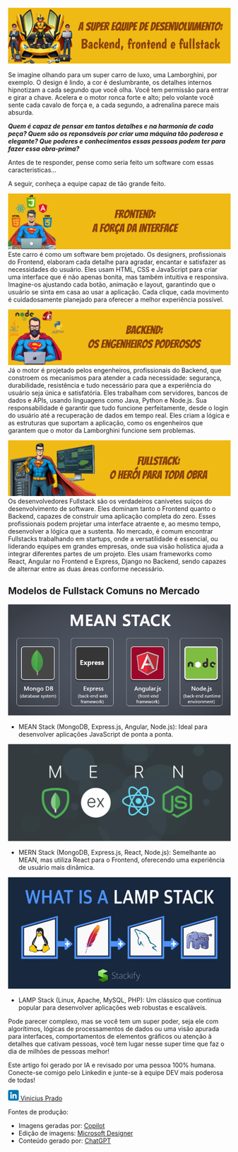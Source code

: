 ![alt text](./assets/capa.png "Capa artigo: A super equipe de desenvolvimento: Backend, Frontend, Fullstack")

Se imagine olhando para um super carro de luxo, uma Lamborghini, por exemplo. O design é lindo, a cor é deslumbrante, os detalhes internos hipnotizam a cada segundo que você olha. Você tem permissão para entrar e girar a chave. Acelera e o motor ronca forte e alto; pelo volante você sente cada cavalo de força e, a cada segundo, a adrenalina parece mais absurda. 

***Quem é capaz de pensar em tantos detalhes e na harmonia de cada peça?
Quem são os reponsáveis por criar uma máquina tão poderosa e elegante?
Que poderes e conhecimentos essas pessoas podem ter para fazer essa obra-prima?***

Antes de te responder, pense como seria feito um software com essas caracteristicas... 

A seguir, conheça a equipe capaz de tão grande feito.

![alt text](./assets/frontend.png "Frontend: A força da Interface")
Este carro é como um software bem projetado. Os designers, profissionais do Frontend, elaboram cada detalhe para agradar, encantar e satisfazer as necessidades do usuário. Eles usam HTML, CSS e JavaScript para criar uma interface que é não apenas bonita, mas também intuitiva e responsiva. Imagine-os ajustando cada botão, animação e layout, garantindo que o usuário se sinta em casa ao usar a aplicação. Cada clique, cada movimento é cuidadosamente planejado para oferecer a melhor experiência possível.

![alt text](./assets/backend.png "Backend: Os Engenheiros Poderosos")
Já o motor é projetado pelos engenheiros, profissionais do Backend, que constroem os mecanismos para atender a cada necessidade: segurança, durabilidade, resistência e tudo necessário para que a experiência do usuário seja única e satisfatória. Eles trabalham com servidores, bancos de dados e APIs, usando linguagens como Java, Python e Node.js. Sua responsabilidade é garantir que tudo funcione perfeitamente, desde o login do usuário até a recuperação de dados em tempo real. Eles criam a lógica e as estruturas que suportam a aplicação, como os engenheiros que garantem que o motor da Lamborghini funcione sem problemas.

![alt text](./assets/fullstack.png "Fullstack: O herói para toda obra")
Os desenvolvedores Fullstack são os verdadeiros canivetes suíços do desenvolvimento de software. Eles dominam tanto o Frontend quanto o Backend, capazes de construir uma aplicação completa do zero. Esses profissionais podem projetar uma interface atraente e, ao mesmo tempo, desenvolver a lógica que a sustenta. No mercado, é comum encontrar Fullstacks trabalhando em startups, onde a versatilidade é essencial, ou liderando equipes em grandes empresas, onde sua visão holística ajuda a integrar diferentes partes de um projeto. Eles usam frameworks como React, Angular no Frontend e Express, Django no Backend, sendo capazes de alternar entre as duas áreas conforme necessário.

## Modelos de Fullstack Comuns no Mercado

![alt text](./assets/MEAN-Stack_785.png "MEAN Stack")
* MEAN Stack (MongoDB, Express.js, Angular, Node.js): Ideal para desenvolver aplicações JavaScript de ponta a ponta.

![alt text](./assets/MERN-Stack_785.png "MERN Stack")
* MERN Stack (MongoDB, Express.js, React, Node.js): Semelhante ao MEAN, mas utiliza React para o Frontend, oferecendo uma experiência de usuário mais dinâmica.

![alt text](./assets/LAMP-stack.jpg "LAMP Stack")
* LAMP Stack (Linux, Apache, MySQL, PHP): Um clássico que continua popular para desenvolver aplicações web robustas e escaláveis.

Pode parecer complexo, mas se você tem um super poder, seja ele com algorítimos, lógicas de processamentos de dados ou uma visão apurada para interfaces, comportamentos de elementos gráficos ou atenção à detalhes que cativam pessoas, você tem lugar nesse super time que faz o dia de milhões de pessoas melhor!

Este artigo foi gerado por IA e revisado por uma pessoa 100% humana. Conecte-se comigo pelo Linkedin e junte-se à equipe DEV mais poderosa de todas!


[![alt text](./assets/linkedin.png "Linkedin - Vinicius Prado") Vinicius Prado](https://www.linkedin.com/in/profissionalvinicius/)

Fontes de produção:

* Imagens geradas por: [Copilot](https://copilot.microsoft.com/)
* Edição de imagens: [Microsoft Designer](https://designer.microsoft.com/)
* Conteúdo gerado por: [ChatGPT](https://chatgpt.com/)